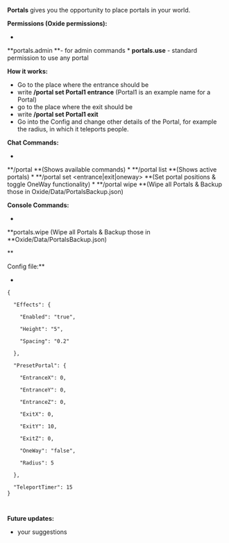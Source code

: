 **Portals** gives you the opportunity to place portals in your world.

**Permissions (Oxide permissions):**


* 
**portals.admin **- for admin commands
* 
**portals.use** - standard permission to use any portal

**How it works:**


* Go to the place where the entrance should be
* write **/portal set Portal1 entrance** (Portal1 is an example name for a Portal)
* go to the place where the exit should be
* write **/portal set Portal1 exit**
* Go into the Config and change other details of the Portal, for example the radius, in which it teleports people.


**Chat Commands:**


* 
**/portal **(Shows available commands)
* 
**/portal list **(Shows active portals)
* 
**/portal set <PortalName> <entrance|exit|oneway> **(Set portal positions & toggle OneWay functionality)
* 
**/portal wipe **(Wipe all Portals & Backup those in Oxide/Data/PortalsBackup.json)

****Console Commands:****


* 
**portals.wipe (Wipe all Portals & Backup those in **Oxide/Data/PortalsBackup.json)



**

Config file:**


* 
````
{

  "Effects": {

    "Enabled": "true",

    "Height": "5",

    "Spacing": "0.2"

  },

  "PresetPortal": {

    "EntranceX": 0,

    "EntranceY": 0,

    "EntranceZ": 0,

    "ExitX": 0,

    "ExitY": 10,

    "ExitZ": 0,

    "OneWay": "false",

    "Radius": 5

  },

  "TeleportTimer": 15
}

 
````




**Future updates:**

- your suggestions